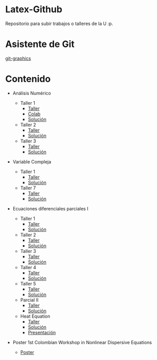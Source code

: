 # Latex-Github
Repositorio para subir trabajos o talleres de la U :p.

# Asistente de Git
[git-graphics](https://github.com/TheWolf1205/git-graphics)

# Contenido
- Análisis Numérico
    - Taller 1
        - [Taller](./Analisis-numerico/Taller-1/Taller1.pdf)
        - [Colab](./Analisis-numerico/Taller-1/Tarea1_númerico.ipynb)
        - [Solución](./Analisis-numerico/Taller-1/Taller1-Solucion.pdf)
    - Taller 2
        - [Taller](./Analisis-numerico/Taller-2/Taller2.pdf)
        - [Solución](./Analisis-numerico/Taller-2/Tex/main.pdf)
    - Taller 3
        - [Taller](./Analisis-numerico/Taller-3/Taller3.pdf)
        - [Solución](./Analisis-numerico/Taller-3/Tex/main.pdf)

- Variable Compleja
    - Taller 1
        - [Taller](./V-Compleja/Taller-1/taller1.pdf)
        - [Solución](./V-Compleja/Taller-1/main.pdf)
    - Taller 7
        - [Taller](./V-Compleja/Taller-7/taller7.pdf)
        - [Solución](./V-Compleja/Taller-7/main.pdf)

- Ecuaciones diferenciales parciales I
    - Taller 1
        - [Taller](./Ecuaciones-diferenciales-parciales-I/Taller-1-EDP/ejercicios1.pdf)
        - [Solución](./Ecuaciones-diferenciales-parciales-I/Taller-1-EDP/main.pdf)
    - Taller 2
        - [Taller](./Ecuaciones-diferenciales-parciales-I/Taller-2-EDP/ejercicios2.pdf)
        - [Solución](./Ecuaciones-diferenciales-parciales-I/Taller-2-EDP/main.pdf)
    - Taller 3
        - [Taller](./Ecuaciones-diferenciales-parciales-I/Taller-3-EDP/Taller3.pdf)
        - [Solución](./Ecuaciones-diferenciales-parciales-I/Taller-3-EDP/Tex/main.pdf)
    - Taller 4
        - [Taller](./Ecuaciones-diferenciales-parciales-I/Taller-4-EDP/ejercicios4.pdf)
        - [Solución](./Ecuaciones-diferenciales-parciales-I/Taller-4-EDP/Tex/main.pdf)
    - Taller 5
        - [Taller](./Ecuaciones-diferenciales-parciales-I/Taller-5-EDP/Ejercicios5_EDP1_2024.pdf)
        - [Solución](./Ecuaciones-diferenciales-parciales-I/Taller-5-EDP/Tex/main.pdf)
    - Parcial II
        - [Taller](./Ecuaciones-diferenciales-parciales-I/Parcial-2/Examen_2_EDPI_V1_2024.pdf)
        - [Solución](./Ecuaciones-diferenciales-parciales-I/Parcial-2/Tex/main.pdf)
    - Heat Equation
        - [Taller](./Ecuaciones-diferenciales-parciales-I/Heat-Equation/Trabajo_EDP_Presentación.pdf)
        - [Solución](./Ecuaciones-diferenciales-parciales-I/Heat-Equation/Tex/main.pdf)
        - [Presentación](./Ecuaciones-diferenciales-parciales-I/Heat-Equation/Beamer_Andres/main.pdf)

- Poster 1st Colombian Workshop in Nonlinear Dispersive Equations
    - [Poster](./Poster/plantillaposter.pdf)
